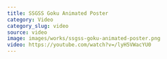 ```yaml
---
title: SSGSS Goku Animated Poster
category: Video
category_slug: video
source: video
image: images/works/ssgss-goku-animated-poster.png
video: https://youtube.com/watch?v=/lyH5VWacYU0
---
```


